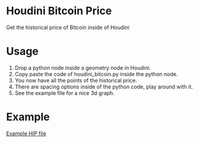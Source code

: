 # Houdini Bitcoin Price
Get the historical price of Bitcoin inside of Houdini

# Usage
1. Drop a python node inside a geometry node in Houdini. 
2. Copy paste the code of houdini_bitcoin.py inside the python node.
3. You now have all the points of the historical price.
4. There are spacing options inside of the python code, play around with it.
5. See the example file for a nice 3d graph.

# Example
[Example HIP file](https://stack.thebatchman.nl/s/pZSTrHj6cyVASbH)
